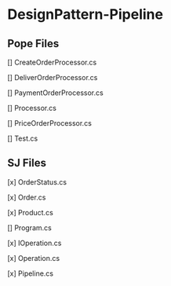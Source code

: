 # DesignPattern-Pipeline

## Pope Files
[] CreateOrderProcessor.cs

[] DeliverOrderProcessor.cs

[] PaymentOrderProcessor.cs

[] Processor.cs

[] PriceOrderProcessor.cs

[] Test.cs

## SJ Files


[x] OrderStatus.cs

[x] Order.cs

[x] Product.cs

[] Program.cs

[x] IOperation.cs

[x] Operation.cs

[x] Pipeline.cs

